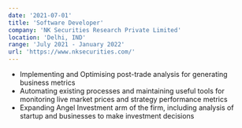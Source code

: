 ```yaml
---
date: '2021-07-01'
title: 'Software Developer'
company: 'NK Securities Research Private Limited'
location: 'Delhi, IND'
range: 'July 2021 - January 2022'
url: 'https://www.nksecurities.com/'
---
```


- Implementing and Optimising post-trade analysis for generating business metrics
- Automating existing processes and maintaining useful tools for monitoring live market prices and strategy performance metrics
- Expanding Angel Investment arm of the firm, including analysis of startup and businesses to make investment decisions
